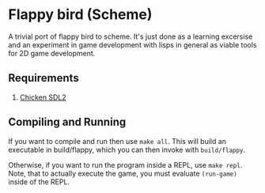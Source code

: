 # Flappy bird (Scheme)

A trivial port of flappy bird to scheme. It's just done as a learning excersise
and an experiment in game development with lisps in general as viable tools
for 2D game development.

## Requirements
1. [Chicken SDL2](https://gitlab.com/jcroisant/chicken-sdl2)

## Compiling and Running
If you want to compile and run then use `make all`. This will build an executable 
in build/flappy, which you can then invoke with `build/flappy`.  

Otherwise, if you want to run the program inside a REPL, use `make repl`. Note,
that to actually execute the game, you must evaluate `(run-game)` inside of the REPL.


